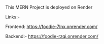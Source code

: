 This MERN Project is deployed on Render

Links:-

Frontend:  https://foodie-7lnx.onrender.com/

Backend:-  https://foodie-rzqi.onrender.com/
